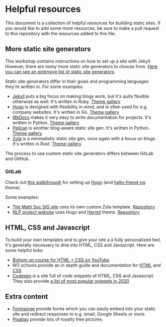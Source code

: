 # Helpful resources
This document is a collection of helpful resources for building static sites. If you
would like to add some more resources, be sure to make a pull request to this
repository with the resources added to this file.

## More static site generators
This workshop contains instructions on how to set up a site with Jekyll. However,
there are _many_ more static site generators to choose from. [Here  you can see an extensive list of static site generators](https://jamstack.org/generators/).

Static site generators differ in their goals and programming languages they're
written in. For some examples:
 - [Jekyll](https://jekyllrb.com/) puts a big focus on making blogs work, but it's
   quite flexible otherwise as well. It's written in Ruby. [Theme gallery](https://jekyllthemes.io/)
 - [Hugo](https://gohugo.io/) is designed with flexibility in mind, and is often used
   for e.g. company websites. It's written in Go. [Theme gallery](https://themes.gohugo.io/)
 - [MkDocs](https://www.mkdocs.org/) makes it very easy to write documentation for
   projects. It's written in Python. [Theme
   gallery](https://github.com/mkdocs/mkdocs/wiki/MkDocs-Themes)
 - [Pelican](https://blog.getpelican.com/) is another blog-aware static site gen.
   It's written in Python. [Theme gallery](http://www.pelicanthemes.com/)
 - [Zola](https://www.getzola.org/) is a minimalistic static site gen, once again
   with a focus on blogs. It's written in Rust. [Theme
   gallery](https://www.getzola.org/themes/)

The process to use custom static site generators differs between GitLab and GitHub.

### GitLab
Check out [this walkthrough](https://gitlab.com/p-skaisgiris/incognito-website-workshop) for setting up [Hugo](https://gohugo.io/) (and [hello-friend-ng](https://themes.gohugo.io/hugo-theme-hello-friend-ng/) theme).

Some examples:
 - [The Math Soc SIG site](https://maasmath.eu/) uses its own custom Zola template.
   [Repository](https://gitlab.com/maasmath/site)
 - [NLP project website](https://p-skaisgiris.gitlab.io/ina-website/) uses Hugo and [Hermit](https://themes.gohugo.io/hermit/) theme. [Repository](https://gitlab.com/p-skaisgiris/ina-website)

## HTML, CSS and Javascript
To build your own templates and to give your site a a fully personalized feel, it's
generally necessary to dive into HTML, CSS and Javascript. Here are some helpful
links:

 - [Bottom up course for HTML + CSS on
   YouTube](https://www.youtube.com/watch?v=hu-q2zYwEYs&list=PL4cUxeGkcC9ivBf_eKCPIAYXWzLlPAm6G)
 - W3 schools provide an in depth guide and documentation for
   [HTML](https://www.w3schools.com/html/default.asp) and
   [CSS](https://www.w3schools.com/css/default.asp)
 - [Codepen](https://codepen.io/) is a site full of code snippets of HTML, CSS and
   Javascript. They also provide [a list of most popular snippets in
   2020](https://codepen.io/2020/popular/pens/)

## Extra content
 - [Formspree](https://formspree.io/) provide forms which you can easily embed into your static site and redirect responses to e.g. email, Google Sheets or more.
 - [Pixabay](https://pixabay.com/) provide lots of royalty free pictures.
